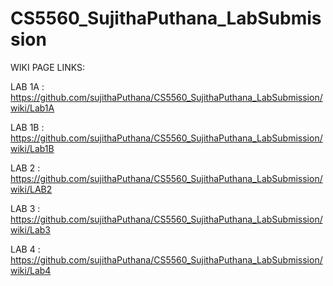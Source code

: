 # CS5560_SujithaPuthana_LabSubmission

WIKI PAGE LINKS:

LAB 1A : https://github.com/sujithaPuthana/CS5560_SujithaPuthana_LabSubmission/wiki/Lab1A

LAB 1B : https://github.com/sujithaPuthana/CS5560_SujithaPuthana_LabSubmission/wiki/Lab1B

LAB 2 : https://github.com/sujithaPuthana/CS5560_SujithaPuthana_LabSubmission/wiki/LAB2

LAB 3 : https://github.com/sujithaPuthana/CS5560_SujithaPuthana_LabSubmission/wiki/Lab3

LAB 4 : https://github.com/sujithaPuthana/CS5560_SujithaPuthana_LabSubmission/wiki/Lab4



